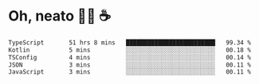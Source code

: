 # Oh, neato 🧑‍💻 ☕

<!--START_SECTION:waka-->

```txt
TypeScript       51 hrs 8 mins   █████████████████████████   99.34 %
Kotlin           5 mins          ░░░░░░░░░░░░░░░░░░░░░░░░░   00.18 %
TSConfig         4 mins          ░░░░░░░░░░░░░░░░░░░░░░░░░   00.14 %
JSON             3 mins          ░░░░░░░░░░░░░░░░░░░░░░░░░   00.11 %
JavaScript       3 mins          ░░░░░░░░░░░░░░░░░░░░░░░░░   00.11 %
```

<!--END_SECTION:waka-->
